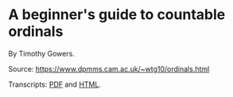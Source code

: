 # A beginner's guide to countable ordinals 

By Timothy Gowers.

Source: <https://www.dpmms.cam.ac.uk/~wtg10/ordinals.html>

Transcripts: [PDF](https://boisgera.github.io/countable-ordinals/A%20beginner's%20guide%20to%20countable%20ordinals.pdf)
and [HTML](https://boisgera.github.io/countable-ordinals).